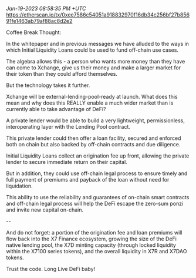_Jan-19-2023 08:58:35 PM +UTC_\
https://etherscan.io/tx/0xee7586c54051a918832970f16db34c256bf27b85691fe1463ab79af88ac8d2e2

Coffee Break Thought:

In the whitepaper and in previous messages we have alluded to the ways in which Initial Liquidity Loans could be used to fund off-chain use cases.

The algebra allows this - a person who wants more money than they have can come to Xchange, give us their money and make a larger market for their token than they could afford themselves.

But the technology takes it further.

Xchange will be external-lending-pool-ready at launch. What does this mean and why does this REALLY enable a much wider market than is currently able to take advantage of DeFi?

A private lender would be able to build a very lightweight, permissionless, interoperating layer with the Lending Pool contract.

This private lender could then offer a loan facility, secured and enforced both on chain but also backed by off-chain contracts and due diligence.

Initial Liquidity Loans collect an origination fee up front, allowing the private lender to secure immediate return on their capital.

But in addition, they could use off-chain legal process to ensure timely and full payment of premiums and payback of the loan without need for liquidation.

This ability to use the reliability and guarantees of on-chain smart contracts and off-chain legal process will help the DeFi escape the zero-sum ponzi and invite new capital on-chain.

--

And do not forget: a portion of the origination fee and loan premiums will flow back into the X7 Finance ecosystem, growing the size of the DeFi native lending pool, the X7D minting capacity (through locked liquidity within the X7100 series tokens), and the overall liquidity in X7R and X7DAO tokens.

Trust the code. Long Live DeFi baby!
